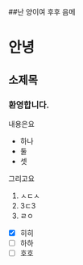 ##난 양이여
후후
음메
# 안녕
## 소제목
### 환영합니다.

내용은요
- 하나
- 둘
- 셋

그리고요
1. ㅅㄷㅅ
2. 3ㄷ3
3. ㄹㅇ


- [x] 히히
- [ ] 하하
- [ ] 호호
